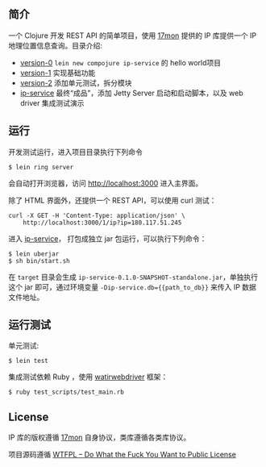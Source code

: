 ## 简介

一个 Clojure 开发 REST API 的简单项目，使用 [17mon](http://tool.17mon.cn/) 提供的 IP 库提供一个 IP 地理位置信息查询。目录介绍:

* [version-0](https://github.com/killme2008/ip-service/tree/master/version-0) `lein new compojure ip-service` 的 hello world项目
* [version-1](https://github.com/killme2008/ip-service/tree/master/version-1) 实现基础功能
* [version-2](https://github.com/killme2008/ip-service/tree/master/version-2) 添加单元测试，拆分模块
* [ip-service](https://github.com/killme2008/ip-service/tree/master/ip-service) 最终“成品”，添加 Jetty Server 启动和启动脚本，以及 web driver 集成测试演示

## 运行

开发测试运行，进入项目目录执行下列命令

```
$ lein ring server
```

会自动打开浏览器，访问 [http://localhost:3000](http://localhost:3000) 进入主界面。

除了 HTML 界面外，还提供一个 REST API，可以使用 curl 测试：

```
curl -X GET -H 'Content-Type: application/json' \
    http://localhost:3000/1/ip?ip=180.117.51.245
```

进入 [ip-service](https://github.com/killme2008/ip-service/tree/master/17monipdb)， 打包成独立 jar 包运行，可以执行下列命令：

```
$ lein uberjar
$ sh bin/start.sh
```

在 `target` 目录会生成 `ip-service-0.1.0-SNAPSHOT-standalone.jar`，单独执行这个 jar 即可，通过环境变量 `-Dip-service.db={{path_to_db}}` 来传入 IP 数据文件地址。

## 运行测试

单元测试:

```
$ lein test
```

集成测试依赖 Ruby ，使用 [watirwebdriver](http://watirwebdriver.com/) 框架：

```
$ ruby test_scripts/test_main.rb
```

## License

IP 库的版权遵循 [17mon](http://tool.17mon.cn/) 自身协议，类库遵循各类库协议。

项目源码遵循 [WTFPL – Do What the Fuck You Want to Public License](http://www.wtfpl.net/)
